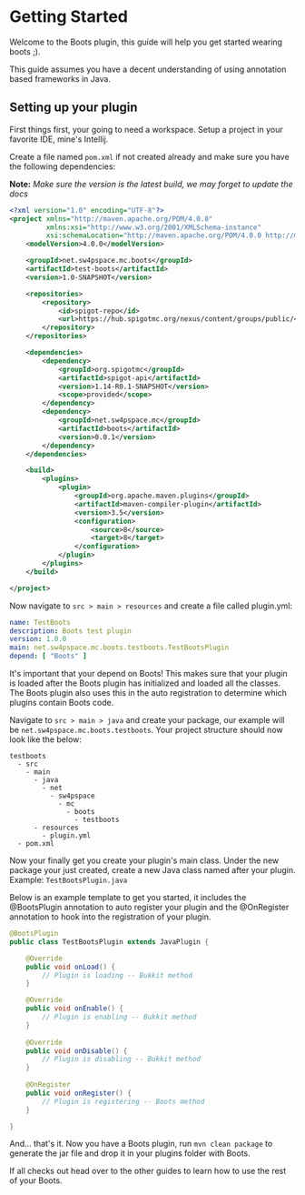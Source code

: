 # Getting Started
Welcome to the Boots plugin, this guide will help you get started wearing boots ;). 

This guide assumes you have a decent understanding of using annotation based frameworks in Java.

## Setting up your plugin
First things first, your going to need a workspace. Setup a project in your favorite IDE, mine's Intellij.

Create a file named `pom.xml` if not created already and make sure you have the following dependencies:

**Note:** *Make sure the version is the latest build, we may forget to update the docs*
```xml
<?xml version="1.0" encoding="UTF-8"?>
<project xmlns="http://maven.apache.org/POM/4.0.0"
         xmlns:xsi="http://www.w3.org/2001/XMLSchema-instance"
         xsi:schemaLocation="http://maven.apache.org/POM/4.0.0 http://maven.apache.org/xsd/maven-4.0.0.xsd">
    <modelVersion>4.0.0</modelVersion>

    <groupId>net.sw4pspace.mc.boots</groupId>
    <artifactId>test-boots</artifactId>
    <version>1.0-SNAPSHOT</version>

    <repositories>
        <repository>
            <id>spigot-repo</id>
            <url>https://hub.spigotmc.org/nexus/content/groups/public/</url>
        </repository>
    </repositories>

    <dependencies>
        <dependency>
            <groupId>org.spigotmc</groupId>
            <artifactId>spigot-api</artifactId>
            <version>1.14-R0.1-SNAPSHOT</version>
            <scope>provided</scope>
        </dependency>
        <dependency>
            <groupId>net.sw4pspace.mc</groupId>
            <artifactId>boots</artifactId>
            <version>0.0.1</version>
        </dependency>
    </dependencies>

    <build>
        <plugins>
            <plugin>
                <groupId>org.apache.maven.plugins</groupId>
                <artifactId>maven-compiler-plugin</artifactId>
                <version>3.5</version>
                <configuration>
                    <source>8</source>
                    <target>8</target>
                </configuration>
            </plugin>
        </plugins>
    </build>

</project>
```

Now navigate to `src > main > resources` and create a file called plugin.yml:
```yaml
name: TestBoots
description: Boots test plugin
version: 1.0.0
main: net.sw4pspace.mc.boots.testboots.TestBootsPlugin
depend: [ "Boots" ]
```
It's important that your depend on Boots! This makes sure that your plugin is loaded after the Boots plugin has 
initialized and loaded all the classes. The Boots plugin also uses this in the auto registration to determine
which plugins contain Boots code. 

Navigate to `src > main > java` and create your package, our example will be `net.sw4pspace.mc.boots.testboots`. 
Your project structure should now look like the below:
```text
testboots
  - src
    - main
      - java
        - net
          - sw4pspace
            - mc
              - boots
                - testboots
      - resources
        - plugin.yml
  - pom.xml
```

Now your finally get you create your plugin's main class. Under the new package your just created, create a
new Java class named after your plugin. Example: `TestBootsPlugin.java`

Below is an example template to get you started, it includes the @BootsPlugin annotation to auto register 
your plugin and the @OnRegister annotation to hook into the registration of your plugin. 
```java
@BootsPlugin
public class TestBootsPlugin extends JavaPlugin {

    @Override
    public void onLoad() {
        // Plugin is loading -- Bukkit method
    }

    @Override
    public void onEnable() {
        // Plugin is enabling -- Bukkit method
    }
    
    @Override
    public void onDisable() {
        // Plugin is disabling -- Bukkit method
    }
    
    @OnRegister
    public void onRegister() {
        // Plugin is registering -- Boots method
    }

}
```

And... that's it. Now you have a Boots plugin, run `mvn clean package` to generate the jar file and drop 
it in your plugins folder with Boots. 

If all checks out head over to the other guides to learn how to use the rest of your Boots. 